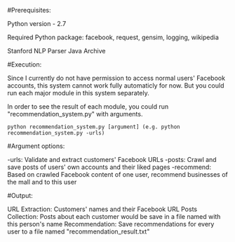 
#Prerequisites:

Python version - 2.7

Required Python package: facebook, request, gensim, logging, wikipedia

Stanford NLP Parser Java Archive

#Execution:

Since I currently do not have permission to access normal users' Facebook accounts, this system cannot work fully automaticly for now. But you could run each major module in this system separately.

In order to see the result of each module, you could run "recommendation_system.py" with arguments.

	python recommendation_system.py [argument] (e.g. python recommendation_system.py -urls)

#Argument options:

-urls: Validate and extract customers' Facebook URLs
-posts: Crawl and save posts of users' own accounts and their liked pages
-recommend: Based on crawled Facebook content of one user, recommend businesses of the mall and to this user

#Output:

URL Extraction:
	Customers' names and their Facebook URL
Posts Collection: 
	Posts about each customer would be save in a file named with this person's name
Recommendation: 
	Save recommendations for every user to a file named "recommendation_result.txt"
